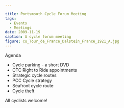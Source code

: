 ```yaml
---

title: Portsmouth Cycle Forum Meeting
tags:
  - Events
  - Meetings
date: 2009-11-19
caption: A cycle forum meeting
figure: cu_Tour_de_France_Dalstein_France_1921_A.jpg
---
```


Agenda

*   Cycle parking - a short DVD
*   CTC Right to Ride appointments
*   Strategic cycle routes
*   PCC Cycle strategy
*   Seafront cycle route
*   Cycle theft

All cyclists welcome!
